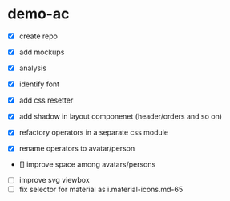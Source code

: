 # demo-ac

- [x] create repo
- [x] add mockups
- [x] analysis
- [x] identify font
- [x] add css resetter

- [x] add shadow in layout componenet (header/orders and so on)
- [x] refactory operators in a separate css module
- [x] rename operators to avatar/person
- [] improve space among avatars/persons
- [ ] improve svg viewbox
- [ ] fix selector for material as i.material-icons.md-65